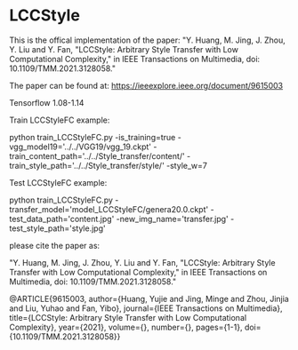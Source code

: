 # LCCStyle

This is the offical implementation of the paper: "Y. Huang, M. Jing, J. Zhou, Y. Liu and Y. Fan, "LCCStyle: Arbitrary Style Transfer with Low Computational Complexity," in IEEE Transactions on Multimedia, doi: 10.1109/TMM.2021.3128058."

The paper can be found at: https://ieeexplore.ieee.org/document/9615003

Tensorflow 1.08-1.14



Train LCCStyleFC example:

python train_LCCStyleFC.py -is_training=true -vgg_model19='../../VGG19/vgg_19.ckpt' -train_content_path='../../Style_transfer/content/' -train_style_path='../../Style_transfer/style/' -style_w=7



Test LCCStyleFC example:

python train_LCCStyleFC.py -transfer_model='model_LCCStyleFC/genera20.0.ckpt' -test_data_path='content.jpg' -new_img_name='transfer.jpg' -test_style_path='style.jpg'

please cite the paper as:

"Y. Huang, M. Jing, J. Zhou, Y. Liu and Y. Fan, "LCCStyle: Arbitrary Style Transfer with Low Computational Complexity," in IEEE Transactions on Multimedia, doi: 10.1109/TMM.2021.3128058."

@ARTICLE{9615003,
  author={Huang, Yujie and Jing, Minge and Zhou, Jinjia and Liu, Yuhao and Fan, Yibo},
  journal={IEEE Transactions on Multimedia}, 
  title={LCCStyle: Arbitrary Style Transfer with Low Computational Complexity}, 
  year={2021},
  volume={},
  number={},
  pages={1-1},
  doi={10.1109/TMM.2021.3128058}}
